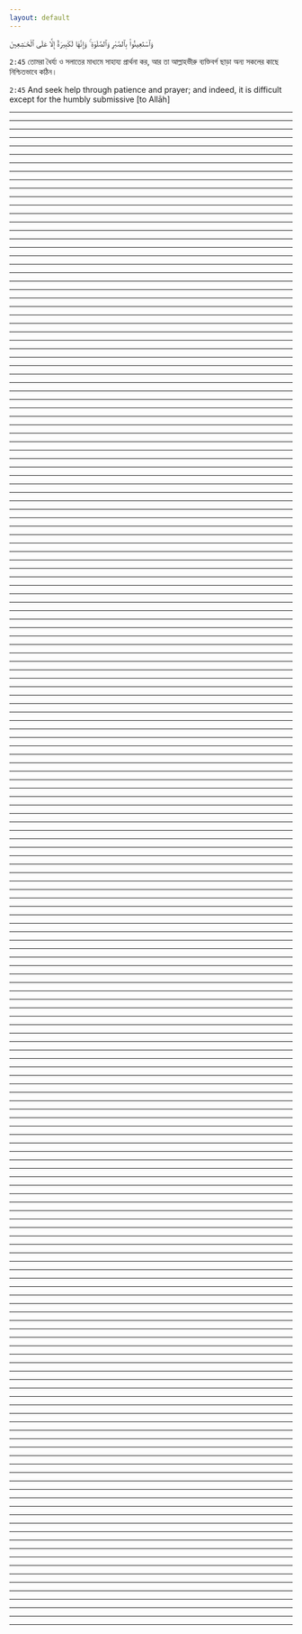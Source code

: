 ```yaml
---
layout: default
---
```

وَٱسْتَعِينُوا۟ بِٱلصَّبْرِ وَٱلصَّلَوٰةِ ۚ وَإِنَّهَا لَكَبِيرَةٌ إِلَّا عَلَى ٱلْخَـٰشِعِينَ

`2:45` তোমরা ধৈর্য্য ও সলাতের মাধ্যমে সাহায্য প্রার্থনা কর, আর তা আল্লাহভীরু ব্যক্তিবর্গ ছাড়া অন্য সকলের কাছে নিশ্চিতভাবে কঠিন।

`2:45` And seek help through patience and prayer; and indeed, it is difficult except for the humbly submissive [to Allāh]

***

***

***

***

***

***

***

***

***

***

***

***

***

***

***

***

***

***

***

***

***

***

***

***

***

***

***

***

***

***

***

***

***

***

***

***

***

***

***

***

***

***

***

***

***

***

***

***

***

***

***

***

***

***

***

***

***

***

***

***

***

***

***

***

***

***

***

***

***

***

***

***

***

***

***

***

***

***

***

***

***

***

***

***

***

***

***

***

***

***

***

***

***

***

***

***

***

***

***

***

***

***

***

***

***

***

***

***

***

***

***

***

***

***

***

***

***

***

***

***

***

***

***

***

***

***

***

***

***

***

***

***

***

***

***

***

***

***

***

***

***

***

***

***

***

***

***

***

***

***

***

***

***

***

***

***

***

***

***

***

***

***

***

***

***

***

***

***

***

***

***

***

***

***

***

***

***

***

***

***